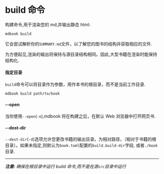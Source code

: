 # build 命令

构建命令,用于渲染您的 md,并输出静态 html:

```bash
mdbook build
```

它会尝试解析你的`SUMMARY.md`文件，以了解您的图书的结构并获取相应的文件.

为方便起见,渲染的输出将保持与源目录结构相同。因此,大型书籍在渲染时能保持结构化.

#### 指定目录

`build`命令可以将目录作为参数，用作本书的根目录，而不是当前工作目录.

```bash
mdbook build path/to/book
```

#### --open

当你使用`--open`(`-o`),mdbook 将在构建之后，在默认 Web 浏览器中打开网页书.

#### --dest-dir

`--dest-dir`(`-d`)选项允许您更改书籍的输出目录。为相对路径，（相对于书籍的根目录）。如果未指定,则默认为`book.toml`配置的`build.build-dir`字段, 或者`./book`目录.

---

**_注意:_** _确保在根目录中运行 build 命令,而不是在源`src`目录中运行_
